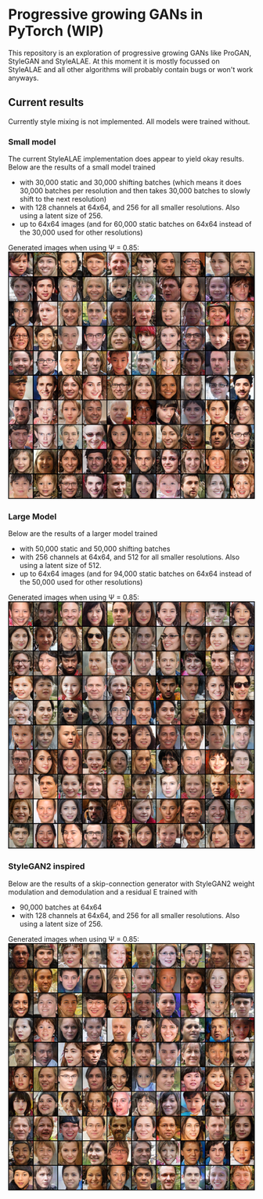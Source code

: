 # Progressive growing GANs in PyTorch (WIP)

This repository is an exploration of progressive growing GANs like ProGAN, StyleGAN and StyleALAE.
At this moment it is mostly focussed on StyleALAE and all other algorithms will probably contain bugs or won't work anyways.


## Current results
Currently style mixing is not implemented. All models were trained without.
### Small model
The current StyleALAE implementation does appear to yield okay results.
Below are the results of a small model trained
- with 30,000 static and 30,000 shifting batches
(which means it does 30,000 batches per resolution and then takes 30,000 batches to slowly shift to the next resolution)
- with 128 channels at 64x64, and 256 for all smaller resolutions. Also using a latent size of 256.
- up to 64x64 images (and for 60,000 static batches on 64x64 instead of the 30,000 used for other resolutions)

Generated images when using Ψ = 0.85:
![There should be an image here](results/grid_output.png)


### Large Model
Below are the results of a larger model trained
- with 50,000 static and 50,000 shifting batches
- with 256 channels at 64x64, and 512 for all smaller resolutions. Also using a latent size of 512.
- up to 64x64 images (and for 94,000 static batches on 64x64 instead of the 50,000 used for other resolutions)

Generated images when using Ψ = 0.85:
![There should be an image here](results/grid_output_large.png)

### StyleGAN2 inspired
Below are the results of a skip-connection generator with StyleGAN2 weight modulation and demodulation and a residual E trained with
- 90,000 batches at 64x64
- with 128 channels at 64x64, and 256 for all smaller resolutions. Also using a latent size of 256.

Generated images when using Ψ = 0.85:
![There should be an image here](results/grid_output_sg2.png)